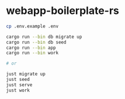 # webapp-boilerplate-rs


```bash
cp .env.example .env

cargo run --bin db migrate up
cargo run --bin db seed
cargo run --bin app
cargo run --bin work

# or

just migrate up
just seed
just serve
just work
```